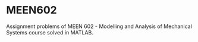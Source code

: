 # MEEN602
Assignment problems of MEEN 602 - Modelling and Analysis of Mechanical Systems course solved in MATLAB.
